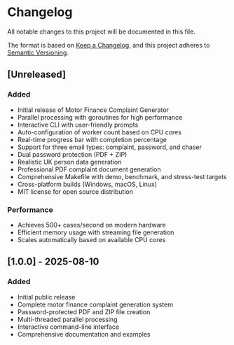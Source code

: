 # Changelog

All notable changes to this project will be documented in this file.

The format is based on [Keep a Changelog](https://keepachangelog.com/en/1.0.0/),
and this project adheres to [Semantic Versioning](https://semver.org/spec/v2.0.0.html).

## [Unreleased]

### Added

- Initial release of Motor Finance Complaint Generator
- Parallel processing with goroutines for high performance
- Interactive CLI with user-friendly prompts
- Auto-configuration of worker count based on CPU cores
- Real-time progress bar with completion percentage
- Support for three email types: complaint, password, and chaser
- Dual password protection (PDF + ZIP)
- Realistic UK person data generation
- Professional PDF complaint document generation
- Comprehensive Makefile with demo, benchmark, and stress-test targets
- Cross-platform builds (Windows, macOS, Linux)
- MIT license for open source distribution

### Performance

- Achieves 500+ cases/second on modern hardware
- Efficient memory usage with streaming file generation
- Scales automatically based on available CPU cores

## [1.0.0] - 2025-08-10

### Added

- Initial public release
- Complete motor finance complaint generation system
- Password-protected PDF and ZIP file creation
- Multi-threaded parallel processing
- Interactive command-line interface
- Comprehensive documentation and examples
